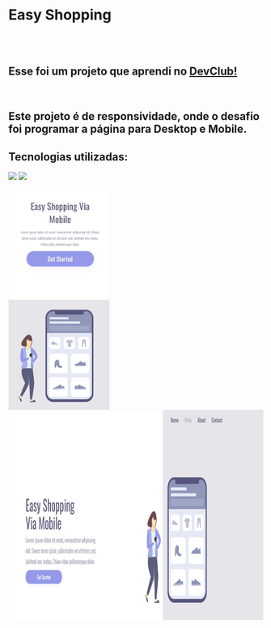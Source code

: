<h1>Easy Shopping</h1>
<br>
<br>
<h2>Esse foi um projeto que aprendi no <a href="https://rodolfomori.com.br/devclub">DevClub!</a></h2>
<br>
<h2><b>Este projeto é de responsividade, onde o desafio foi programar a página para Desktop e Mobile.</b></h2>
<h2>Tecnologias utilizadas:</h2>
  <img src="https://img.shields.io/badge/HTML5-E34F26?style=for-the-badge&logo=html5&logoColor=white" />
  <img src="https://img.shields.io/badge/CSS-239120?&style=for-the-badge&logo=css3&logoColor=white" />
<br>
<br>
<img width="200" align="left" src="https://github.com/Rafaell-SSouza/Easy-Shopping-/blob/main/assets/Mobile.jpg?raw=true" /> 
<img width="700" height="415" align="right" src="https://github.com/Rafaell-SSouza/Easy-Shopping-/blob/main/assets/Desktop.jpg?raw=true" />
<br>


